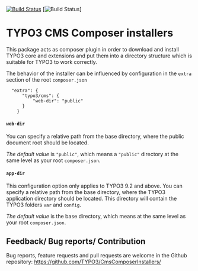 [![Build Status](https://travis-ci.org/TYPO3/CmsComposerInstallers.svg?branch=master)](https://travis-ci.org/TYPO3/CmsComposerInstallers)
[![Build Status](https://github.com/bmack/CmsComposerInstaller/workflows/CI/badge.svg?branch=master)]

TYPO3 CMS Composer installers
=============================

This package acts as composer plugin in order to download and install
TYPO3 core and extensions and put them into a directory structure
which is suitable for TYPO3 to work correctly.

The behavior of the installer can be influenced by configuration in the `extra` section of the root `composer.json`

```
  "extra": {
      "typo3/cms": {
          "web-dir": "public"
      }
    }
```

#### `web-dir`
You can specify a relative path from the base directory, where the public document root should be located.

*The default value* is `"public"`, which means a `"public"` directory at the same level as your root `composer.json`.

#### `app-dir`
This configuration option only applies to TYPO3 9.2 and above.
You can specify a relative path from the base directory, where the TYPO3 application directory should be located.
This directory will contain the TYPO3 folders `var` and `config`.

*The default value* is the base directory, which means at the same level as your root `composer.json`.

## Feedback/ Bug reports/ Contribution

Bug reports, feature requests and pull requests are welcome in the Github repository: https://github.com/TYPO3/CmsComposerInstallers/
